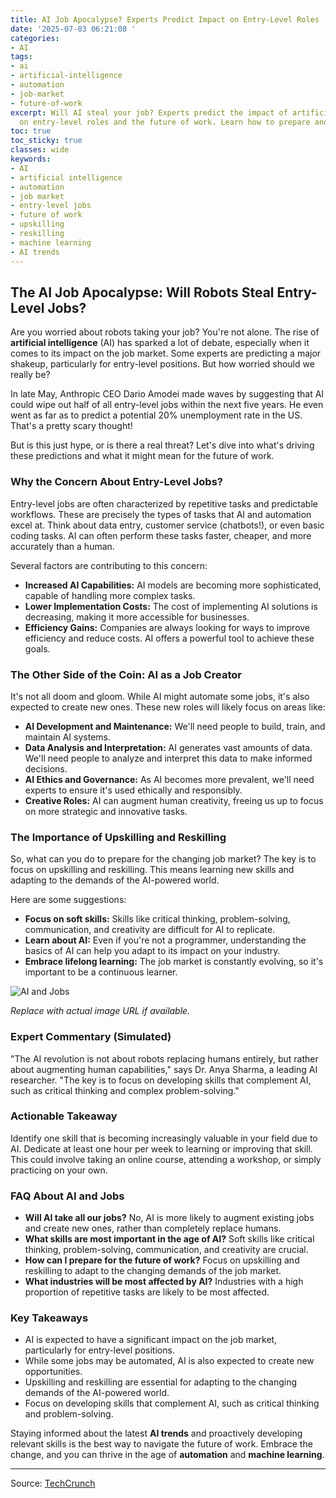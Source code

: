 ```yaml
---
title: AI Job Apocalypse? Experts Predict Impact on Entry-Level Roles
date: '2025-07-03 06:21:08 '
categories:
- AI
tags:
- ai
- artificial-intelligence
- automation
- job-market
- future-of-work
excerpt: Will AI steal your job? Experts predict the impact of artificial intelligence
  on entry-level roles and the future of work. Learn how to prepare and adapt.
toc: true
toc_sticky: true
classes: wide
keywords:
- AI
- artificial intelligence
- automation
- job market
- entry-level jobs
- future of work
- upskilling
- reskilling
- machine learning
- AI trends
---
```


## The AI Job Apocalypse: Will Robots Steal Entry-Level Jobs? 

Are you worried about robots taking your job? You're not alone. The rise of **artificial intelligence** (AI) has sparked a lot of debate, especially when it comes to its impact on the job market. Some experts are predicting a major shakeup, particularly for entry-level positions. But how worried should we really be?

In late May, Anthropic CEO Dario Amodei made waves by suggesting that AI could wipe out half of all entry-level jobs within the next five years. He even went as far as to predict a potential 20% unemployment rate in the US. That's a pretty scary thought!

But is this just hype, or is there a real threat? Let's dive into what's driving these predictions and what it might mean for the future of work.

### Why the Concern About Entry-Level Jobs?

Entry-level jobs are often characterized by repetitive tasks and predictable workflows. These are precisely the types of tasks that AI and automation excel at. Think about data entry, customer service (chatbots!), or even basic coding tasks. AI can often perform these tasks faster, cheaper, and more accurately than a human. 

Several factors are contributing to this concern:

*   **Increased AI Capabilities:** AI models are becoming more sophisticated, capable of handling more complex tasks.
*   **Lower Implementation Costs:** The cost of implementing AI solutions is decreasing, making it more accessible for businesses.
*   **Efficiency Gains:** Companies are always looking for ways to improve efficiency and reduce costs. AI offers a powerful tool to achieve these goals.

### The Other Side of the Coin: AI as a Job Creator

It's not all doom and gloom. While AI might automate some jobs, it's also expected to create new ones. These new roles will likely focus on areas like:

*   **AI Development and Maintenance:** We'll need people to build, train, and maintain AI systems.
*   **Data Analysis and Interpretation:** AI generates vast amounts of data. We'll need people to analyze and interpret this data to make informed decisions.
*   **AI Ethics and Governance:** As AI becomes more prevalent, we'll need experts to ensure it's used ethically and responsibly.
*   **Creative Roles:** AI can augment human creativity, freeing us up to focus on more strategic and innovative tasks. 

### The Importance of Upskilling and Reskilling

So, what can you do to prepare for the changing job market? The key is to focus on upskilling and reskilling. This means learning new skills and adapting to the demands of the AI-powered world. 

Here are some suggestions:

*   **Focus on soft skills:** Skills like critical thinking, problem-solving, communication, and creativity are difficult for AI to replicate.
*   **Learn about AI:** Even if you're not a programmer, understanding the basics of AI can help you adapt to its impact on your industry.
*   **Embrace lifelong learning:** The job market is constantly evolving, so it's important to be a continuous learner.

![AI and Jobs](/ai-jobs-image.jpg)

*Replace with actual image URL if available.*

### Expert Commentary (Simulated)

"The AI revolution is not about robots replacing humans entirely, but rather about augmenting human capabilities," says Dr. Anya Sharma, a leading AI researcher. "The key is to focus on developing skills that complement AI, such as critical thinking and complex problem-solving."

### Actionable Takeaway

Identify one skill that is becoming increasingly valuable in your field due to AI. Dedicate at least one hour per week to learning or improving that skill. This could involve taking an online course, attending a workshop, or simply practicing on your own.

### FAQ About AI and Jobs

*   **Will AI take all our jobs?** No, AI is more likely to augment existing jobs and create new ones, rather than completely replace humans.
*   **What skills are most important in the age of AI?** Soft skills like critical thinking, problem-solving, communication, and creativity are crucial.
*   **How can I prepare for the future of work?** Focus on upskilling and reskilling to adapt to the changing demands of the job market.
*   **What industries will be most affected by AI?** Industries with a high proportion of repetitive tasks are likely to be most affected.

### Key Takeaways

*   AI is expected to have a significant impact on the job market, particularly for entry-level positions.
*   While some jobs may be automated, AI is also expected to create new opportunities.
*   Upskilling and reskilling are essential for adapting to the changing demands of the AI-powered world.
*   Focus on developing skills that complement AI, such as critical thinking and problem-solving.

Staying informed about the latest **AI trends** and proactively developing relevant skills is the best way to navigate the future of work. Embrace the change, and you can thrive in the age of **automation** and **machine learning**.

---

Source: [TechCrunch](https://techcrunch.com/2025/07/02/ai-job-predictions-become-corporate-americas-newest-competitive-sport/)